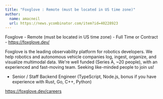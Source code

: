 ```yaml
---
title: "Foxglove : Remote (must be located in US time zone)"
author:
  name: amacneil
  url: https://news.ycombinator.com/item?id=40228923
---
```

Foxglove - Remote (must be located in US time zone) - Full Time or Contract - <a href="https:&#x2F;&#x2F;foxglove.dev&#x2F;" rel="nofollow">https:&#x2F;&#x2F;foxglove.dev&#x2F;</a>

Foxglove is the leading observability platform for robotics developers. We help robotics and autonomous vehicle companies log, ingest, organize, and visualize multimodal data. We&#x27;re well funded (Series A, ~20 people), with an experienced and fast-moving team. Seeking like-minded people to join us!

- Senior &#x2F; Staff Backend Engineer (TypeScript, Node.js, bonus if you have experience with Rust, Go, C++, Python)

<a href="https:&#x2F;&#x2F;foxglove.dev&#x2F;careers" rel="nofollow">https:&#x2F;&#x2F;foxglove.dev&#x2F;careers</a>
